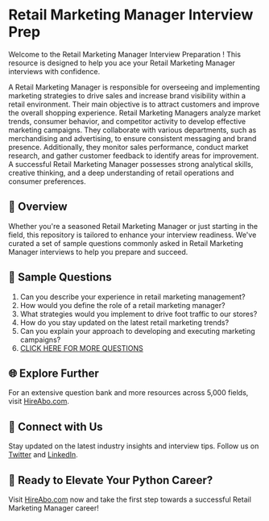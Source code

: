 # Retail Marketing Manager Interview Prep

Welcome to the Retail Marketing Manager Interview Preparation ! This resource is designed to help you ace your Retail Marketing Manager interviews with confidence.

A Retail Marketing Manager is responsible for overseeing and implementing marketing strategies to drive sales and increase brand visibility within a retail environment. Their main objective is to attract customers and improve the overall shopping experience. Retail Marketing Managers analyze market trends, consumer behavior, and competitor activity to develop effective marketing campaigns. They collaborate with various departments, such as merchandising and advertising, to ensure consistent messaging and brand presence. Additionally, they monitor sales performance, conduct market research, and gather customer feedback to identify areas for improvement. A successful Retail Marketing Manager possesses strong analytical skills, creative thinking, and a deep understanding of retail operations and consumer preferences.

## 🚀 Overview

Whether you're a seasoned Retail Marketing Manager or just starting in the field, this repository is tailored to enhance your interview readiness. We've curated a set of sample questions commonly asked in Retail Marketing Manager interviews to help you prepare and succeed.

## 📝 Sample Questions

1. Can you describe your experience in retail marketing management?
2. How would you define the role of a retail marketing manager?
3. What strategies would you implement to drive foot traffic to our stores?
4. How do you stay updated on the latest retail marketing trends?
5. Can you explain your approach to developing and executing marketing campaigns?
6. [CLICK HERE FOR MORE QUESTIONS](https://hireabo.com/job/22_0_17/Retail%20Marketing%20Manager)

## 🌐 Explore Further

For an extensive question bank and more resources across 5,000 fields, visit [HireAbo.com](https://www.hireabo.com).

## 📱 Connect with Us

Stay updated on the latest industry insights and interview tips. Follow us on [Twitter](https://twitter.com/hireabo) and [LinkedIn](https://www.linkedin.com/in/hire-abo-3609972a8/).

## 🚀 Ready to Elevate Your Python Career?

Visit [HireAbo.com](https://www.hireabo.com) now and take the first step towards a successful Retail Marketing Manager career!
